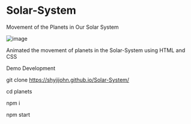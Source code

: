 ﻿# Solar-System
Movement of the Planets in Our Solar System

![image](https://github.com/shyjijohn/Solar-System/assets/106770497/0cdec88d-fa6c-4273-9b16-6be5be33f3c9)

Animated the movement of planets in the Solar-System using HTML and CSS

Demo Development

git clone https://shyjijohn.github.io/Solar-System/

cd planets

npm i 

npm start
